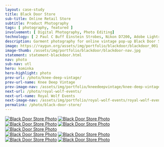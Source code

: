 ```yaml
---
layout: case-study
title: Black Door Store
sub-title: Online Retail Store
subtitle: Product Photography
tags: [ photography, featured ]
involvement: [ Digital Photography, Photo Editing]
technology: [ 2 Paul C Buff Einstein Strobes, Nikon D7200, Adobe Lightroom ]
description: Garment photography for online vintage pop-up Black Door Store. Special attention was paid to show garment details when photographing all black merchandise.
image: https://raygun.org/assets/img/portfolio/blackdoor/blackdoor_001.jpg
image-thumb: /assets/img/portfolio/blackdoor/blackdoor-nav.jpg
statement: statement-blackdoor.html
nav: photo
sub-nav: utl
hero: kominka
hero-highlight: photo
prev-url: /photo/knee-deep-vintage/
prev-url-name: Knee Deep Vintage
prev-image-nav: /assets/img/portfolio/kneedeepvintage/knee-deep-vintage-nav.jpg
next-url: /photo/royal-wolf-events/
next-url-name: Royal Wolf Events
next-image-nav: /assets/img/portfolio/royal-wolf-events/royal-wolf-events-nav.jpg
permalink: /photo/black-door-store/
---
```

<div class="container-fluid highlight blackdoor">
  <div class="container-fluid">
    <div class="row pt-5">
      <div class="col-md-6 col-sm-12">
        <a href="/assets/img/portfolio/blackdoor/blackdoor_002.jpg" class="glightboxGallery" data-glightbox="zoomable: true;"><img src="/assets/img/portfolio/blackdoor/blackdoor_002.jpg" alt="Black Door Store Photo" class="img-fluid cursor-zoom mb-4" data-aos="fade-up" data-aos-once="true"></a>
        <a href="/assets/img/portfolio/blackdoor/blackdoor_004.jpg" class="glightboxGallery" data-glightbox="zoomable: true;"><img src="/assets/img/portfolio/blackdoor/blackdoor_004.jpg" alt="Black Door Store Photo" class="img-fluid cursor-zoom mb-4" data-aos="fade-up" data-aos-once="true"></a>
        <a href="/assets/img/portfolio/blackdoor/blackdoor_003.jpg" class="glightboxGallery" data-glightbox="zoomable: true;"><img src="/assets/img/portfolio/blackdoor/blackdoor_003.jpg" alt="Black Door Store Photo" class="img-fluid cursor-zoom mb-4" data-aos="fade-up" data-aos-once="true"></a>
        <a href="/assets/img/portfolio/blackdoor/blackdoor_005.jpg" class="glightboxGallery" data-glightbox="zoomable: true;"><img src="/assets/img/portfolio/blackdoor/blackdoor_005.jpg" alt="Black Door Store Photo" class="img-fluid cursor-zoom mb-4" data-aos="fade-up" data-aos-once="true"></a>
        <a href="/assets/img/portfolio/blackdoor/blackdoor_009.jpg" class="glightboxGallery" data-glightbox="zoomable: true;"><img src="/assets/img/portfolio/blackdoor/blackdoor_009.jpg" alt="Black Door Store Photo" class="img-fluid cursor-zoom mb-4" data-aos="fade-up" data-aos-once="true"></a>
      </div>
      <div class="col-md-6 col-sm-12" data-aos="fade-up" data-aos-once="true">
       <a href="/assets/img/portfolio/blackdoor/blackdoor_007.jpg" class="glightboxGallery" data-glightbox="zoomable: true;"><img src="/assets/img/portfolio/blackdoor/blackdoor_007.jpg" alt="Black Door Store Photo" class="img-fluid cursor-zoom mb-4" data-aos="fade-up" data-aos-once="true"></a>
       <a href="/assets/img/portfolio/blackdoor/blackdoor_006.jpg" class="glightboxGallery" data-glightbox="zoomable: true;"><img src="/assets/img/portfolio/blackdoor/blackdoor_006.jpg" alt="Black Door Store Photo" class="img-fluid cursor-zoom mb-4" data-aos="fade-up" data-aos-once="true"></a>
       <a href="/assets/img/portfolio/blackdoor/blackdoor_001.jpg" class="glightboxGallery" data-glightbox="zoomable: true;"><img src="/assets/img/portfolio/blackdoor/blackdoor_001.jpg" alt="Black Door Store Photo" class="img-fluid cursor-zoom mb-4" data-aos="fade-up" data-aos-once="true"></a>
       <a href="/assets/img/portfolio/blackdoor/blackdoor_008.jpg" class="glightboxGallery" data-glightbox="zoomable: true;"><img src="/assets/img/portfolio/blackdoor/blackdoor_008.jpg" alt="Black Door Store Photo" class="img-fluid cursor-zoom mb-4" data-aos="fade-up" data-aos-once="true"></a>
      </div>
    </div>
  </div>
</div>